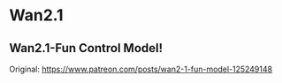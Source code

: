 # Wan2.1

## Wan2.1-Fun Control Model!

Original: https://www.patreon.com/posts/wan2-1-fun-model-125249148
